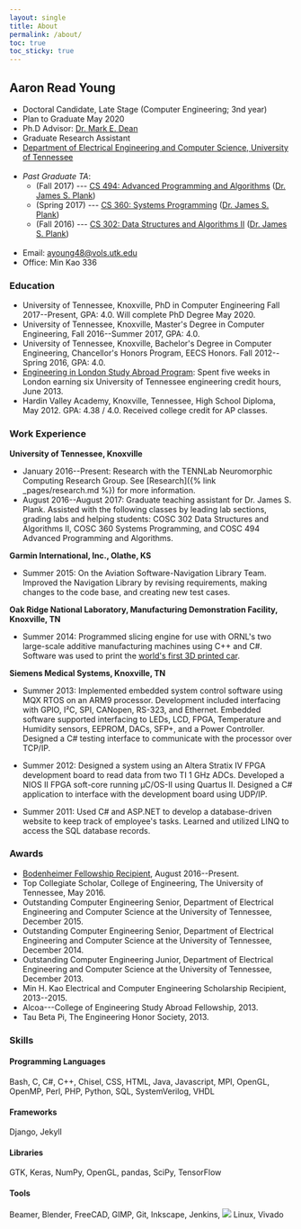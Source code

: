 ```yaml
---
layout: single
title: About
permalink: /about/
toc: true
toc_sticky: true
---
```


## Aaron Read Young

* Doctoral Candidate, Late Stage (Computer Engineering; 3nd year)
* Plan to Graduate May 2020
* Ph.D Advisor: [Dr. Mark E. Dean](http://web.eecs.utk.edu/~markdean/)
* Graduate Research Assistant
* [Department of Electrical Engineering and Computer Science, University of Tennessee](http://www.eecs.utk.edu/)<br><br>
* *Past Graduate TA*:
    - (Fall 2017) --- [CS 494: Advanced Programming and Algorithms](http://web.eecs.utk.edu/~jplank/plank/classes/cs494/494) ([Dr. James S. Plank](https://web.eecs.utk.edu/~plank/))
    - (Spring 2017) --- [CS 360: Systems Programming](http://web.eecs.utk.edu/~jplank/plank/classes/cs360/) ([Dr. James S. Plank](https://web.eecs.utk.edu/~plank/))
    - (Fall 2016) --- [CS 302: Data Structures and Algorithms II](http://web.eecs.utk.edu/~jplank/plank/classes/cs302/) ([Dr. James S. Plank](https://web.eecs.utk.edu/~plank/))<br><br>
* Email: [ayoung48@vols.utk.edu](mailto:ayoung48@vols.utk.edu)
* Office: Min Kao 336

### Education
* University of Tennessee, Knoxville, PhD in Computer Engineering Fall 2017--Present, GPA: 4.0. Will complete PhD Degree May 2020.
* University of Tennessee, Knoxville, Master's Degree in Computer Engineering, Fall 2016--Summer 2017, GPA: 4.0.
* University of Tennessee, Knoxville, Bachelor's Degree in Computer Engineering, Chancellor's Honors Program, EECS Honors. Fall 2012--Spring 2016, GPA: 4.0.
* [Engineering in London Study Abroad Program](http://www.engr.utk.edu/2013-study-abroad-students/): Spent five weeks in London earning six University of Tennessee engineering credit hours, June 2013.
* Hardin Valley Academy, Knoxville, Tennessee, High School Diploma, May 2012. GPA: 4.38 / 4.0.  Received college credit for AP classes. 

### Work Experience
**University of Tennessee, Knoxville**
* January 2016--Present: Research with the TENNLab Neuromorphic Computing Research Group. See [Research]({% link _pages/research.md %}) for more information.
* August 2016--August 2017: Graduate teaching assistant for Dr. James S. Plank. Assisted with the following classes by leading lab sections, grading labs and helping students: COSC 302 Data Structures and Algorithms II, COSC 360 Systems Programming, and COSC 494 Advanced Programming and Algorithms.

**Garmin International, Inc., Olathe, KS**
* Summer 2015: On the Aviation Software-Navigation Library Team. Improved the Navigation Library by revising requirements, making changes to the code base, and creating new test cases.

**Oak Ridge National Laboratory, Manufacturing Demonstration Facility, Knoxville, TN**
* Summer 2014: Programmed slicing engine for use with ORNL's two large-scale additive manufacturing machines using C++ and C#. Software was used to print the [world's first 3D printed car](https://research.utk.edu/ut-engineering-students-help-ornl-local-motors-print-drivable-3d-car/).

**Siemens Medical Systems, Knoxville, TN**
* Summer 2013: Implemented embedded system control software using MQX RTOS on an ARM9 processor. Development included interfacing with GPIO, I&sup2;C, SPI, CANopen, RS-323, and Ethernet. Embedded software supported interfacing to LEDs, LCD, FPGA, Temperature and Humidity sensors, EEPROM, DACs, SFP+, and a Power Controller. Designed a C# testing interface to communicate with the processor over TCP/IP.

* Summer 2012: Designed a system using an Altera Stratix IV FPGA development board to read data from two TI 1 GHz ADCs. Developed a NIOS II FPGA soft-core running &micro;C/OS-II using Quartus II. Designed a C# application to interface with the development board using UDP/IP.

* Summer 2011: Used C# and ASP.NET to develop a database-driven website to keep track of employee's tasks.  Learned and utilized LINQ to access the SQL database records.

### Awards
* [Bodenheimer Fellowship Recipient](http://www.engr.utk.edu/give/bodenheimer-fellowships/), August 2016--Present.
* Top Collegiate Scholar, College of Engineering, The University of Tennessee, May 2016.
* Outstanding Computer Engineering Senior, Department of Electrical Engineering and Computer Science at the University of Tennessee, December 2015.
* Outstanding Computer Engineering Senior, Department of Electrical Engineering and Computer Science at the University of Tennessee, December 2014.
* Outstanding Computer Engineering Junior, Department of Electrical Engineering and Computer Science at the University of Tennessee, December 2013.
* Min H. Kao Electrical and Computer Engineering Scholarship Recipient, 2013--2015.
* Alcoa---College of Engineering Study Abroad Fellowship, 2013.
* Tau Beta Pi, The Engineering Honor Society, 2013.

### Skills
#### Programming Languages
Bash,
C,
C\#,
C++,
Chisel,
CSS,
HTML,
Java,
Javascript,
MPI,
OpenGL,
OpenMP,
Perl,
PHP,
Python,
SQL,
SystemVerilog,
VHDL

#### Frameworks
Django,
Jekyll

#### Libraries
GTK,
Keras,
NumPy,
OpenGL,
pandas,
SciPy,
TensorFlow

#### Tools
Beamer,
Blender,
FreeCAD,
GIMP,
Git,
Inkscape,
Jenkins,
<img src="http://latex.codecogs.com/gif.latex?\LaTeX" border="0"/>
Linux,
Vivado
